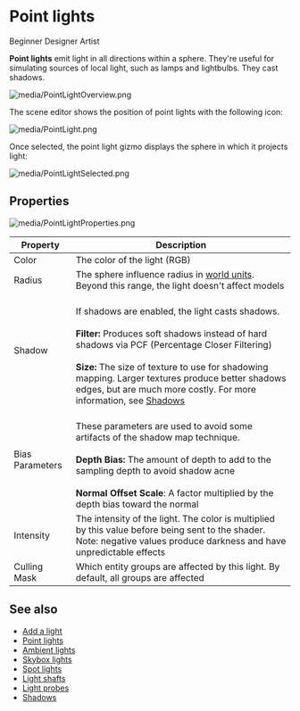 # Point lights

<span class="label label-doc-level">Beginner</span>
<span class="label label-doc-audience">Designer</span>
<span class="label label-doc-audience">Artist</span>

**Point lights** emit light in all directions within a sphere. They're useful for simulating sources of local light, such as lamps and lightbulbs. They cast shadows.

![media/PointLightOverview.png](media/PointLightOverview.png) 

The scene editor shows the position of point lights with the following icon:

![media/PointLight.png](media/PointLight.png) 

Once selected, the point light gizmo displays the sphere in which it projects light:

![media/PointLightSelected.png](media/PointLightSelected.png)

## Properties

![media/PointLightProperties.png](media/PointLightProperties.png) 

| Property            | Description                                                        
| ------------------- | ------------------ 
| Color               | The color of the light (RGB)
| Radius              | The sphere influence radius in [world units](../../game-studio/world-units.md). Beyond this range, the light doesn't affect models
| Shadow             | <br>If shadows are enabled, the light casts shadows.</br><br> **Filter:** Produces soft shadows instead of hard shadows via PCF (Percentage Closer Filtering) </br> <br>**Size:** The size of texture to use for shadowing mapping. Larger textures produce better shadows edges, but are much more costly. For more information, see [Shadows](shadows.md)</br>
| Bias Parameters     | <br>These parameters are used to avoid some artifacts of the shadow map technique.</br> <br>**Depth Bias:** The amount of depth to add to the sampling depth to avoid shadow acne</br> <br>**Normal Offset Scale**: A factor multiplied by the depth bias toward the normal </br>
| Intensity           | The intensity of the light. The color is multiplied by this value before being sent to the shader. Note: negative values produce darkness and have unpredictable effects
| Culling Mask        | Which entity groups are affected by this light. By default, all groups are affected

## See also

* [Add a light](add-a-light.md)
* [Point lights](point-lights.md)
* [Ambient lights](ambient-lights.md)
* [Skybox lights](skybox-lights.md)
* [Spot lights](spot-lights.md)
* [Light shafts](light-shafts.md)
* [Light probes](light-probes.md)
* [Shadows](shadows.md)